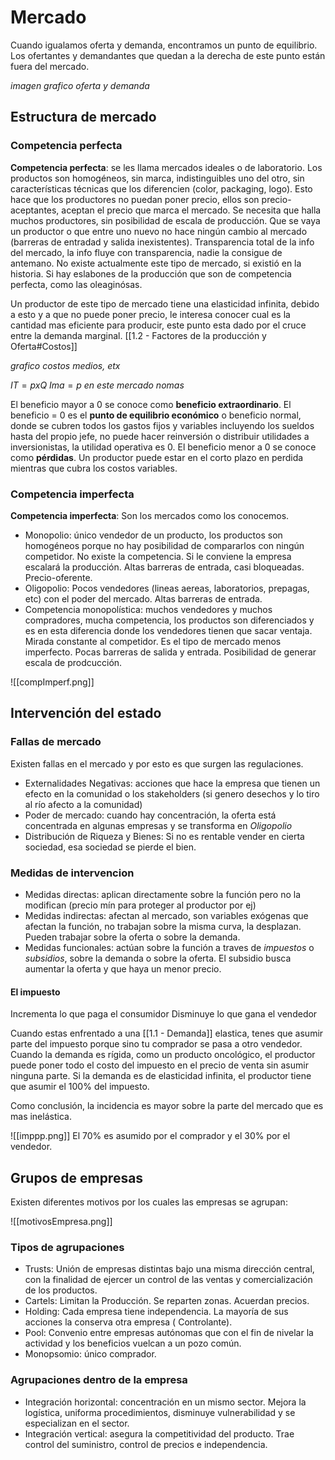 # Mercado
Cuando igualamos oferta y demanda, encontramos un punto de equilibrio. Los ofertantes y demandantes que quedan a la derecha de este punto están fuera del mercado.

*imagen grafico oferta y demanda*

## Estructura de mercado
### Competencia perfecta
**Competencia perfecta**: se les llama mercados ideales o de laboratorio. Los productos son homogéneos, sin marca, indistinguibles uno del otro, sin características técnicas que los diferencien (color, packaging, logo). Esto hace que los productores no puedan poner precio, ellos son precio-aceptantes, aceptan el precio que marca el mercado. Se necesita que halla muchos productores, sin posibilidad de escala de producción. Que se vaya un productor o que entre uno nuevo no hace ningún cambio al mercado (barreras de entradad y salida inexistentes). Transparencia total de la info del mercado, la info fluye con transparencia, nadie la consigue de antemano.
No existe actualmente este tipo de mercado, si existió en la historia. Si hay eslabones de la producción que son de competencia perfecta, como las oleaginósas.

Un productor de este tipo de mercado tiene una elasticidad infinita, debido a esto y a que no puede poner precio, le interesa conocer cual es la cantidad mas eficiente para producir, este punto esta dado por el cruce entre la demanda marginal. [[1.2 - Factores de la producción y Oferta#Costos]]

*grafico costos medios, etx*

$IT = p x Q$
$Ima = p$ *en este mercado nomas*

El beneficio mayor a 0 se conoce como **beneficio extraordinario**.
El beneficio = 0 es el **punto de equilibrio económico** o beneficio normal, donde se cubren todos los gastos fijos y variables incluyendo los sueldos hasta del propio jefe, no puede hacer reinversión o distribuir utilidades a inversionistas, la utilidad operativa es 0.
El beneficio menor a 0 se conoce como **pérdidas**. Un productor puede estar en el corto plazo en perdida mientras que cubra los costos variables.

### Competencia imperfecta
**Competencia imperfecta**: Son los mercados como los conocemos.

- Monopolio: único vendedor de un producto, los productos son homogéneos porque no hay posibilidad de compararlos con ningún competidor. No existe la competencia. Si le conviene la empresa escalará la producción. Altas barreras de entrada, casi bloqueadas. Precio-oferente.
- Oligopolio: Pocos vendedores (lineas aereas, laboratorios, prepagas, etc) con el poder del mercado. Altas barreras de entrada.
- Competencia monopolística: muchos vendedores y muchos compradores, mucha competencia, los productos son diferenciados y es en esta diferencia donde los vendedores tienen que sacar ventaja. Mirada constante al competidor. Es el tipo de mercado menos imperfecto. Pocas barreras de salida y entrada. Posibilidad de generar escala de prodcucción.

![[compImperf.png]]

## Intervención del estado

### Fallas de mercado
Existen fallas en el mercado y por esto es que surgen las regulaciones.
- Externalidades Negativas: acciones que hace la empresa que tienen un efecto en la comunidad o los stakeholders (si genero desechos y lo tiro al río afecto a la comunidad)
- Poder de mercado: cuando hay concentración, la oferta está concentrada en algunas empresas y se transforma en *Oligopolio*
- Distribución de Riqueza y Bienes: Si no es rentable vender en cierta sociedad, esa sociedad se pierde el bien.

### Medidas de intervencion
- Medidas directas: aplican directamente sobre la función pero no la modifican (precio mín para proteger al productor por ej)
- Medidas indirectas: afectan al mercado, son variables exógenas que afectan la función, no trabajan sobre la misma curva, la desplazan. Pueden trabajar sobre la oferta o sobre la demanda. 
- Medidas funcionales: actúan sobre la función a traves de *impuestos* o *subsidios*, sobre la demanda o sobre la oferta. El subsidio busca aumentar la oferta y que haya un menor precio.

#### El impuesto
Incrementa lo que paga el consumidor
Disminuye lo que gana el vendedor

Cuando estas enfrentado a una [[1.1 - Demanda]] elastica, tenes que asumir parte del impuesto porque sino tu comprador se pasa a otro vendedor.
Cuando la demanda es rígida, como un producto oncológico, el productor puede poner todo el costo del impuesto en el precio de venta sin asumir ninguna parte.
Si la demanda es de elasticidad infinita, el productor tiene que asumir el 100% del impuesto.

Como conclusión, la incidencia es mayor sobre la parte del mercado que es mas inelástica.

![[imppp.png]]
El 70% es asumido por el comprador y el 30% por el vendedor.

## Grupos de empresas
Existen diferentes motivos por los cuales las empresas se agrupan:

![[motivosEmpresa.png]]

### Tipos de agrupaciones
- Trusts: Unión de empresas distintas bajo una misma dirección central, con la finalidad de ejercer un control de las ventas y comercialización de los productos.
- Cartels: Limitan la Producción. Se reparten zonas. Acuerdan precios.
- Holding: Cada empresa tiene independencia.  La mayoría de sus acciones la conserva otra empresa ( Controlante).
- Pool: Convenio entre empresas autónomas que con el fin de nivelar la actividad y los beneficios vuelcan a un pozo común.
- Monopsomio: único comprador.

### Agrupaciones dentro de la empresa
- Integración horizontal: concentración en un mismo sector. Mejora la logística, uniforma procedimientos, disminuye vulnerabilidad y se especializan en el sector.
- Integración vertical: asegura la competitividad del producto. Trae control del suministro, control de precios e independencia.